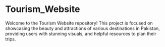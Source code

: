 # Tourism_Website
Welcome to the Tourism Website repository! This project is focused on showcasing the beauty and attractions of various destinations in Pakistan, providing users with stunning visuals, and helpful resources to plan their trips.
